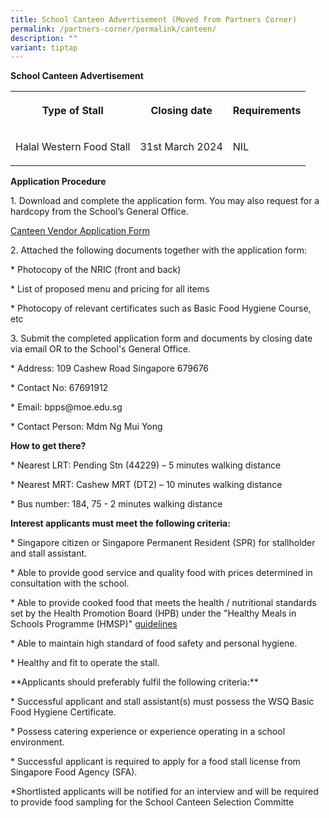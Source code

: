 ```yaml
---
title: School Canteen Advertisement (Moved from Partners Corner)
permalink: /partners-corner/permalink/canteen/
description: ""
variant: tiptap
---
```

<p><strong>School Canteen Advertisement</strong></p><table><tbody><tr><th rowspan="1" colspan="1"><p>Type of Stall</p></th><th rowspan="1" colspan="1"><p>Closing date</p></th><th rowspan="1" colspan="1"><p>Requirements</p></th></tr><tr><td rowspan="1" colspan="1"><p>Halal Western Food Stall</p></td><td rowspan="1" colspan="1"><p>31st March 2024</p></td><td rowspan="1" colspan="1"><p>NIL</p></td></tr></tbody></table><p><strong>Application Procedure</strong></p><p>1. Download and complete the application form. You may also request for a hardcopy from the School’s General Office.</p><p><a href="/files/canteen%20stall%20application%20formbf71.pdf" rel="noopener noreferrer nofollow" target="_blank">Canteen Vendor Application Form</a></p><p>2. Attached the following documents together with the application form:</p><p>* Photocopy of the NRIC (front and back)</p><p>* List of proposed menu and pricing for all items</p><p>* Photocopy of relevant certificates such as Basic Food Hygiene Course, etc</p><p>3. Submit the completed application form and documents by closing date via email OR to the School's General Office.</p><p>* Address: 109 Cashew Road Singapore 679676</p><p>* Contact No: 67691912</p><p>* Email: bpps@moe.edu.sg</p><p>* Contact Person: Mdm Ng Mui Yong</p><p><strong>How to get there?</strong></p><p>* Nearest LRT: Pending Stn (44229) – 5 minutes walking distance</p><p>* Nearest MRT: Cashew MRT (DT2) – 10 minutes walking distance</p><p>* Bus number: 184, 75 - 2 minutes walking distance</p><p><strong>Interest applicants must meet the following criteria:</strong></p><p>* Singapore citizen or Singapore Permanent Resident (SPR) for stallholder and stall assistant.</p><p>* Able to provide good service and quality food with prices determined in consultation with the school.</p><p>* Able to provide cooked food that meets the health / nutritional standards set by the Health Promotion Board (HPB) under the "Healthy Meals in Schools Programme (HMSP)" <a href="https://www.hpb.gov.sg/schools/school-programmes/healthy-meals-in-schools-programme" rel="noopener noreferrer nofollow" target="_blank">guidelines</a></p><p>* Able to maintain high standard of food safety and personal hygiene.</p><p>* Healthy and fit to operate the stall.</p><p>**Applicants should preferably fulfil the following criteria:**</p><p>* Successful applicant and stall assistant(s) must possess the WSQ Basic Food Hygiene Certificate.</p><p>* Possess catering experience or experience operating in a school environment.</p><p>* Successful applicant is required to apply for a food stall license from Singapore Food Agency (SFA).</p><p>*Shortlisted applicants will be notified for an interview and will be required to provide food sampling for the School Canteen Selection Committe</p>